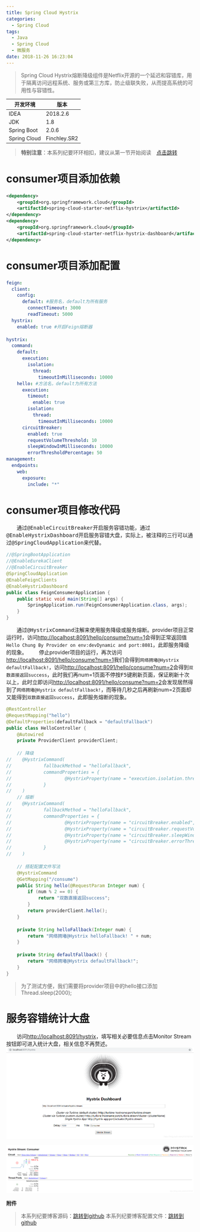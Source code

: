 ```yaml
---
title: Spring Cloud Hystrix
categories: 
  - Spring Cloud
tags:
  - Java
  - Spring Cloud
  - 微服务
date: 2018-11-26 16:23:04
---
```


> Spring Cloud Hystrix熔断降级组件是Netflix开源的一个延迟和容错库，用于隔离访问远程系统、服务或第三方库，防止级联失败，从而提高系统的可用性与容错性。

<!-- more -->

开发环境    |  版本
-------- | -----
IDEA | 2018.2.6
JDK  | 1.8
Spring Boot| 2.0.6
Spring Cloud| Finchley.SR2

> **特别注意**：本系列纪要环环相扣，建议从第一节开始阅读&emsp;[点击跳转](http://zhangchong.xin/2018/11/20/Spring%20Cloud%20%E5%AD%A6%E4%B9%A0%E7%BA%AA%E8%A6%81%E4%B8%80%EF%BC%9AEureka/)

# consumer项目添加依赖
```xml
<dependency>
    <groupId>org.springframework.cloud</groupId>
    <artifactId>spring-cloud-starter-netflix-hystrix</artifactId>
</dependency>
<dependency>
    <groupId>org.springframework.cloud</groupId>
    <artifactId>spring-cloud-starter-netflix-hystrix-dashboard</artifactId>
</dependency>
```

# consumer项目添加配置
```yml
feign:
  client:
    config:
      default: #服务名，default为所有服务
        connectTimeout: 3000
        readTimeout: 5000
  hystrix:
    enabled: true #开启Feign熔断器

hystrix:
  command:
    default:
      execution:
        isolation:
          thread:
            timeoutInMilliseconds: 10000
    hello: #方法名，default为所有方法
      execution:
        timeout:
          enable: true
        isolation:
          thread:
            timeoutInMilliseconds: 10000
      circuitBreaker:
        enabled: true
        requestVolumeThreshold: 10
        sleepWindowInMilliseconds: 10000
        errorThresholdPercentage: 50
management:
  endpoints:
    web:
      exposure:
        include: "*"
```

# consumer项目修改代码
&emsp;&emsp;通过<kbd>@EnableCircuitBreaker</kbd>开启服务容错功能，通过<kbd>@EnableHystrixDashboard</kbd>开启服务容错大盘，实际上，被注释的三行可以通过<kbd>@SpringCloudApplication</kbd>来代替。
```java
//@SpringBootApplication
//@EnableEurekaClient
//@EnableCircuitBreaker
@SpringCloudApplication
@EnableFeignClients
@EnableHystrixDashboard
public class FeignConsumerApplication {
    public static void main(String[] args) {
        SpringApplication.run(FeignConsumerApplication.class, args);
    }
}
```
&emsp;&emsp;通过<kbd>@HystrixCommand</kbd>注解来使用服务降级或服务熔断。provider项目正常运行时，访问[http://localhost:8091/hello/consume?num=1](http://localhost:8091/hello/consume?num=1)会得到正常返回值`Hello Chung By Provider on env:devDynamic and port:8081`，此即服务降级的现象。
&emsp;&emsp;停止provider项目的运行，再次访问[http://localhost:8091/hello/consume?num=1](http://localhost:8091/hello/consume?num=1)我们会得到`网络拥堵@Hystrix defaultFallback!`，访问[http://localhost:8091/hello/consume?num=2](http://localhost:8091/hello/consume?num=2)会得到`双数直接返回success`，此时我们再num=1页面不停按<kbd>F5</kbd>键刷新页面，保证刷新十次以上，此时立即访问[http://localhost:8091/hello/consume?num=2](http://localhost:8091/hello/consume?num=2)会发现居然得到了`网络拥堵@Hystrix defaultFallback!`，而等待几秒之后再刷新num=2页面却又能得到`双数直接返回success`，此即服务熔断的现象。
```java
@RestController
@RequestMapping("hello")
@DefaultProperties(defaultFallback = "defaultFallback")
public class HelloController {
    @Autowired
    private ProviderClient providerClient;

    // 降级
//    @HystrixCommand(
//            fallbackMethod = "helloFallback",
//            commandProperties = {
//                    @HystrixProperty(name = "execution.isolation.thread.timeoutInMilliseconds", value = "3000")  //超时时间
//            }
//    )
    // 熔断
//    @HystrixCommand(
//            fallbackMethod = "helloFallback",
//            commandProperties = {
//                    @HystrixProperty(name = "circuitBreaker.enabled", value = "true"),                //开启熔断
//                    @HystrixProperty(name = "circuitBreaker.requestVolumeThreshold", value = "10"),    //请求数达到后才计算
//                    @HystrixProperty(name = "circuitBreaker.sleepWindowInMilliseconds", value = "10000"), //休眠时间窗
//                    @HystrixProperty(name = "circuitBreaker.errorThresholdPercentage", value = "50"),    //错误率
//            }
//    )

    // 搭配配置文件写法
    @HystrixCommand
    @GetMapping("/consume")
    public String hello(@RequestParam Integer num) {
        if (num % 2 == 0) {
            return "双数直接返回success";
        }
        return providerClient.hello();
    }

    private String helloFallback(Integer num) {
        return "网络拥堵@Hystrix helloFallback! " + num;
    }

    private String defaultFallback() {
        return "网络拥堵@Hystrix defaultFallback!";
    }
}
```
> 为了测试方便，我们需要将provider项目中的hello接口添加Thread.sleep(2000);

# 服务容错统计大盘
&emsp;&emsp;访问[http://localhost:8091/hystrix](http://localhost:8091/hystrix)，填写相关必要信息点击Monitor Stream按钮即可进入统计大盘，相关信息不再赘述。
![初始页面](https://raw.githubusercontent.com/chung567115/chung567115.github.io/hexo-blog/blog-img/spring-cloud-8-1.png)

![统计页面](https://raw.githubusercontent.com/chung567115/chung567115.github.io/hexo-blog/blog-img/spring-cloud-8-2.png)

<kbd>**附件**</kbd>
> 本系列纪要博客源码：[跳转到github](https://github.com/chung567115/SpringCloud)
> 本系列纪要博客配置文件：[跳转到github](https://github.com/chung567115/SpringCloudConfig)
